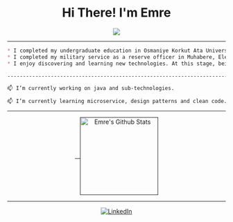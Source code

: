 <h1 align="center"> Hi There!  I'm Emre </h1> 

<div align='center'>
<img src='https://readme-typing-svg.herokuapp.com?font=ubuntu&color=87CEEB&center=true&lines=Today+is+a+good+day+to+write+code+:)'/>
</div>

___
```markdown
* I completed my undergraduate education in Osmaniye Korkut Ata University, Department of Management Information Systems in 2021.
* I completed my military service as a reserve officer in Muhabere, Electronic Information Systems (MEBS) Barracks Mamak/Ankara.
* I enjoy discovering and learning new technologies. At this stage, being a good software developer is among my goals.

------------------------------------------------------------------------------------------------------------------------------------

📫 I’m currently working on java and sub-technologies.
                                   
📫 I’m currently learning microservice, design patterns and clean code.

```
___

<div align="center">
<a href="">  
<img height="180em" alt="Emre's Github Stats" align="center" src="https://github-readme-stats-eight-theta.vercel.app/api/top-langs/?username=altinayemre&langs_count=8&layout=compact&theme=react&bg_color=0D1117"/>
</a>
</div>

___
<p align="center">
  <a href="https://www.linkedin.com/in/emrealtinay/">
    <img src="https://img.shields.io/badge/linkedin-%231E77B5.svg?&style=for-the-badge&logo=linkedin&logoColor=white" alt="LinkedIn">
  </a>
</p>


 
 




